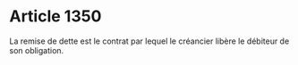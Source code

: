 # Article 1350

La remise de dette est le contrat par lequel le créancier libère le débiteur de son obligation.
